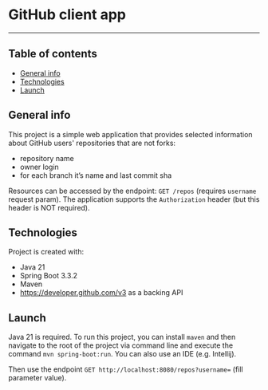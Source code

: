 # GitHub client app

---

## Table of contents
* [General info](#general-info)
* [Technologies](#technologies)
* [Launch](#launch)

## General info
This project is a simple web application that provides selected information about GitHub users' repositories that are not forks:
* repository name
* owner login
* for each branch it’s name and last commit sha

Resources can be accessed by the endpoint: `GET /repos` (requires `username` request param). 
The application supports the `Authorization` header (but this header is NOT required).

## Technologies
Project is created with:
* Java 21
* Spring Boot 3.3.2
* Maven
* https://developer.github.com/v3 as a backing API


## Launch
Java 21 is required. To run this project, you can install `maven` and then navigate to the root of the project via command line 
and execute the command `mvn spring-boot:run`. You can also use an IDE (e.g. Intellij). 

Then use the endpoint ```GET http://localhost:8080/repos?username=``` (fill parameter value).
